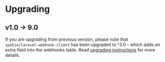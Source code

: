 # Upgrading

## v1.0 -> 9.0

If you are upgrading from previous version, please note that `spatie/laravel-webhook-client` has been upgraded to ^3.0 - which adds an extra field into the webhooks table. Read [upgrading instructions](https://github.com/spatie/laravel-webhook-client/blob/main/UPGRADING.md) for more details.
